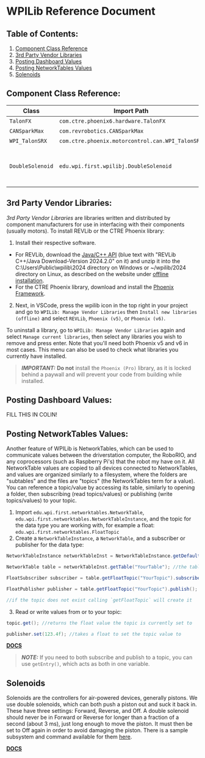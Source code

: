 # WPILib Reference Document

## Table of Contents:

1. [Component Class Reference](#component-class-reference)
2. [3rd Party Vendor Libraries](#3rd-party-vendor-libraries)
3. [Posting Dashboard Values](#posting-dashboard-values)
4. [Posting NetworkTables Values](#posting-networktables-values)
5. [Solenoids](#solenoids)

## Component Class Reference:

|Class|Import Path|Notes|
|-|-|-|
|`TalonFX`|`com.ctre.phoenix6.hardware.TalonFX`|-|
|`CANSparkMax`|`com.revrobotics.CANSparkMax`|-|
|`WPI_TalonSRX`|`com.ctre.phoenix.motorcontrol.can.WPI_TalonSRX`|-|
|`DoubleSolenoid`|`edu.wpi.first.wpilibj.DoubleSolenoid`|Positions are accessible at `DoubleSolenoid.Value`; more info available [here](#solenoids)|

## 3rd Party Vendor Libraries:

*3rd Party Vendor Libraries* are libraries written and distributed by component manufacturers for use in interfacing with their components (usually motors). To install REVLib or the CTRE Phoenix library:

1. Install their respective software.
  - For REVLib, download the [Java/C++ API](https://docs.revrobotics.com/brushless/spark-flex/revlib#c-and-java-installation) (blue text with "REVLib C++/Java Download-Version 2024.2.0" on it) and unzip it into the C:\Users\Public\wpilib\2024 directory on Windows or ~/wpilib/2024 directory on Linux, as described on the website under [offline installation](https://docs.revrobotics.com/brushless/spark-flex/revlib#offline-installation).
  - For the CTRE Phoenix library, download and install the [Phoenix Framework](https://github.com/CrossTheRoadElec/Phoenix-Releases/releases/download/v24.1.0/Phoenix-Offline_v24.1.0.exe).
2. Next, in VSCode, press the wpilib icon in the top right in your project and go to `WPILib: Manage Vendor Libraries` then `Install new libraries (offline)` and select `REVLib`, `Phoenix (v5)`, or `Phoenix (v6)`.

To uninstall a library, go to `WPILib: Manage Vendor Libraries` again and select `Manage current libraries`, then select any libraries you wish to remove and press enter. Note that you'll need both Phoenix v5 and v6 in most cases. This menu can also be used to check what libraries you currently have installed.

> ***IMPORTANT:*** **Do not** install the `Phoenix (Pro)` library, as it is locked behind a paywall and will prevent your code from building while installed.

## Posting Dashboard Values:

FILL THIS IN COLIN!

## Posting NetworkTables Values:

Another feature of WPILib is NetworkTables, which can be used to communicate values between the driverstation computer, the RoboRIO, and any coprocessors (such as Raspberry Pi's) that the robot my have on it. All NetworkTable values are copied to all devices connected to NetworkTables, and values are organized similarly to a filesystem, where the folders are "subtables" and the files are "topics" (the NetworkTables term for a value). You can reference a topic/value by accessing its table, similarly to opening a folder, then subscribing (read topics/values) or publishing (write topics/values) to your topic.

1. Import `edu.wpi.first.networktables.NetworkTable`, `edu.wpi.first.networktables.NetworkTableInstance`, and the topic for the data type you are working with, for example a float: `edu.wpi.first.networktables.FloatTopic`
2. Create a `NetworkTableInstance`, a `NetworkTable`, and a subscriber or publisher for the data type:
  ```java
  NetworkTableInstance networkTableInst = NetworkTableInstance.getDefault(); //the default networktables network, which is the one the RoboRIO and DriverStation are connected to

  NetworkTable table = networkTableInst.getTable("YourTable"); //the table to be used, if it does not exist this will create it

  FloatSubscriber subscriber = table.getFloatTopic("YourTopic").subscribe(0.0f); //get the topic within the table to be read, then subscribe to it; the `subscribe` parameter sets the default value in case the topic is empty (read)

  FloatPublisher publisher = table.getFloatTopic("YourTopic").publish(); //publish to the same topic as above (write)

  //if the topic does not exist calling `getFloatTopic` will create it
  ```
3. Read or write values from or to your topic:
  ```java
  topic.get(); //returns the float value the topic is currently set to

  publisher.set(123.4f); //takes a float to set the topic value to
  ```

 [**DOCS**](https://docs.wpilib.org/en/stable/docs/software/networktables/tables-and-topics.html)

> ***NOTE:*** If you need to both subscribe and publish to a topic, you can use `getEntry()`, which acts as both in one variable.


## Solenoids

Solenoids are the controllers for air-powered devices, generally pistons. We use double solenoids, which can both push a piston out and suck it back in. These have three settings: Forward, Reverse, and Off. A double solenoid should never be in Forward or Reverse for longer than a fraction of a second (about 3 ms), just long enough to move the piston. It must then be set to Off again in order to avoid damaging the piston. There is a sample subsystem and command available for them [here](command_based#example-solenoid-subsystem-and-command).

[**DOCS**](https://docs.wpilib.org/en/stable/docs/software/hardware-apis/pneumatics/pneumatics.html)
